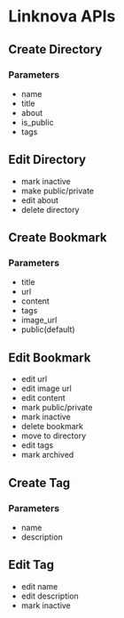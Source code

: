# Linknova APIs



## Create Directory

### Parameters 

- name
- title
- about
- is_public
- tags

## Edit Directory

- mark inactive
- make public/private
- edit about
- delete directory


## Create Bookmark

### Parameters

- title
- url
- content
- tags
- image_url
- public(default)

## Edit Bookmark

- edit url
- edit image url
- edit content
- mark public/private
- mark inactive
- delete bookmark
- move to directory
- edit tags
- mark archived


## Create Tag

### Parameters

- name
- description

## Edit Tag

- edit name
- edit description
- mark inactive
